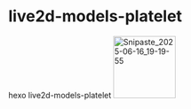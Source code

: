 # live2d-models-platelet
hexo live2d-models-platelet
<img width="112" alt="Snipaste_2025-06-16_19-19-55" src="https://github.com/user-attachments/assets/1b109c9a-5fc5-49ef-be91-8e87ff686ddd" />
